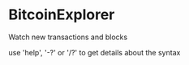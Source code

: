 # BitcoinExplorer
Watch new transactions and blocks

use 'help', '-?' or '/?' to get details about the syntax
